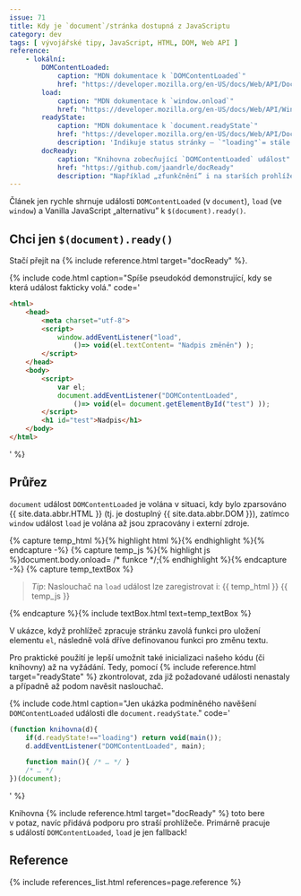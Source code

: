 ```yaml
---
issue: 71
title: Kdy je `document`/stránka dostupná z JavaScriptu
category: dev
tags: [ vývojářské tipy, JavaScript, HTML, DOM, Web API ]
reference:
    - lokální:
        DOMContentLoaded:
            caption: "MDN dokumentace k `DOMContentLoaded`"
            href: "https://developer.mozilla.org/en-US/docs/Web/API/Document/DOMContentLoaded_event"
        load:
            caption: "MDN dokumentace k `window.onload`"
            href: "https://developer.mozilla.org/en-US/docs/Web/API/Window/load_event"
        readyState:
            caption: "MDN dokumentace k `document.readyState`"
            href: "https://developer.mozilla.org/en-US/docs/Web/API/Document/readyState"
            description: 'Indikuje status stránky – `"loading"`= stále se parsuje, `"interactive"`= DOM již přístupný (srovnej s `DOMContentLoaded`) a `"complete"`= hotovo (srovnej s `load`).'
        docReady:
            caption: "Knihovna zobecňující `DOMContentLoaded` událost"
            href: "https://github.com/jaandrle/docReady"
            description: "Například „zfunkčnění” i na starších prohlížečích. Měla by fungovat po vzoru jQuery kódu: `$(document).ready()`."
---
```


Článek jen rychle shrnuje události `DOMContentLoaded` (v `document`), `load` (ve `window`) a Vanilla JavaScript „alternativu” k `$(document).ready()`.

<!--more-->

## Chci jen `$(document).ready()`
Stačí přejít na {% include reference.html target="docReady" %}.

{% include code.html caption="Spíše pseudokód demonstrující, kdy se která událost fakticky volá." code='
```HTML
<html>
    <head>
        <meta charset="utf-8">
        <script>
            window.addEventListener("load",
                ()=> void(el.textContent= "Nadpis změněn") );
        </script>
    </head>
    <body>
        <script>
            var el;
            document.addEventListener("DOMContentLoaded",
                ()=> void(el= document.getElementById("test") ));
        </script>
        <h1 id="test">Nadpis</h1>
    </body>
</html>
```
' %}

## Průřez
`document` událost `DOMContentLoaded` je volána v situaci, kdy bylo zparsováno {{ site.data.abbr.HTML }} (tj. je dostuplný {{ site.data.abbr.DOM }}), zatímco `window` událost `load` je volána až jsou zpracovány i externí zdroje.

{% capture temp_html %}{% highlight html %}<body onload="/* … */">{% endhighlight %}{% endcapture -%}
{% capture temp_js %}{% highlight js %}document.body.onload= /* funkce */;{% endhighlight %}{% endcapture -%}
{% capture temp_textBox %}
<blockquote><em>Tip</em>: Naslouchač na <code>load</code> událost lze zaregistrovat i: {{ temp_html }} {{ temp_js }}</blockquote>
{% endcapture %}{% include textBox.html text=temp_textBox %}

V ukázce, když prohlížeč zpracuje stránku zavolá funkci pro uložení elementu `el`, následně volá dříve definovanou funkci pro změnu textu.

Pro praktické použití je lepší umožnit také inicializaci našeho kódu (či knihovny) až na vyžádání. Tedy, pomocí {% include reference.html target="readyState" %} zkontrolovat, zda již požadované události nenastaly a případně až podom navěsit naslouchač.

{% include code.html caption="Jen ukázka podmíněného navěšení `DOMContentLoaded` události dle `document.readyState`." code='
```JavaScript
(function knihovna(d){
    if(d.readyState!=="loading") return void(main());
    d.addEventListener("DOMContentLoaded", main);

    function main(){ /* … */ }
    /* … */
})(document);
```
' %}

Knihovna {% include reference.html target="docReady" %} toto bere v potaz, navíc přidává podporu pro straší prohlížeče. Primárně pracuje s událostí `DOMContentLoaded`, `load` je jen fallback!

## Reference
{% include references_list.html references=page.reference %}